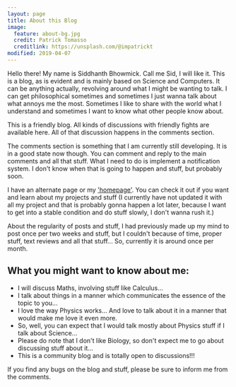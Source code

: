 ```yaml
---
layout: page
title: About this Blog
image:
  feature: about-bg.jpg
  credit: Patrick Tomasso
  creditlink: https://unsplash.com/@impatrickt
modified: 2019-04-07
---
```


Hello there! My name is Siddhanth Bhowmick. Call me Sid, I will like it. This is a blog, as is evident and is mainly based on Science and Computers. It can be anything actually, revolving around what I might be wanting to talk. I can get philosophical sometimes and sometimes I just wanna talk about what annoys me the most. Sometimes I like to share with the world what I understand and sometimes I want to know what other people know about.

This is a friendly blog. All kinds of discussions with friendly fights are available here. All of that discussion happens in the comments section.

The comments section is something that I am currently still developing. It is in a good state now though. You can comment and reply to the main comments and all that stuff. What I need to do is implement a notification system. I don't know when that is going to happen and stuff, but probably soon.

I have an alternate page or my ['homepage'](https://sid200.github.io). You can check it out if you want and learn about my projects and stuff (I currently have not updated it with all my project and that is probably gonna happen a lot later, because I want to get into a stable condition and do stuff slowly, I don't wanna rush it.)

About the regularity of posts and stuff, I had previously made up my mind to post once per two weeks and stuff, but I couldn't because of time, proper stuff, text reviews and all that stuff... So, currently it is around once per month.

## What you might want to know about me:

* I will discuss Maths, involving stuff like Calculus...
* I talk about things in a manner which communicates the essence of the topic to you...
* I love the way Physics works... And love to talk about it in a manner that would make me love it even more.
* So, well, you can expect that I would talk mostly about Physics stuff if I talk about Science...
* Please do note that I don't like Biology, so don't expect me to go about discussing stuff about it...
* This is a community blog and is totally open to discussions!!!

If you find any bugs on the blog and stuff, please be sure to inform me from the comments.
